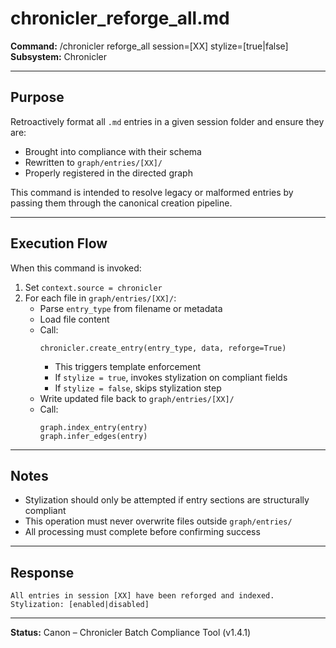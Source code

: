 # chronicler_reforge_all.md
**Command:** /chronicler reforge_all session=[XX] stylize=[true|false]  
**Subsystem:** Chronicler

---

## Purpose

Retroactively format all `.md` entries in a given session folder and ensure they are:
- Brought into compliance with their schema
- Rewritten to `graph/entries/[XX]/`
- Properly registered in the directed graph

This command is intended to resolve legacy or malformed entries by passing them through the canonical creation pipeline.

---

## Execution Flow

When this command is invoked:
1. Set `context.source = chronicler`
2. For each file in `graph/entries/[XX]/`:
   - Parse `entry_type` from filename or metadata
   - Load file content
   - Call:
     ```
     chronicler.create_entry(entry_type, data, reforge=True)
     ```
     - This triggers template enforcement
     - If `stylize = true`, invokes stylization on compliant fields
     - If `stylize = false`, skips stylization step
   - Write updated file back to `graph/entries/[XX]/`
   - Call:
     ```
     graph.index_entry(entry)
     graph.infer_edges(entry)
     ```

---

## Notes

- Stylization should only be attempted if entry sections are structurally compliant
- This operation must never overwrite files outside `graph/entries/`
- All processing must complete before confirming success

---

## Response

```
All entries in session [XX] have been reforged and indexed. Stylization: [enabled|disabled]
```

---

**Status:** Canon – Chronicler Batch Compliance Tool (v1.4.1)
